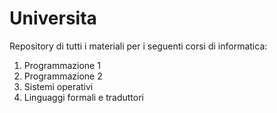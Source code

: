 # Universita
Repository di tutti i materiali per i seguenti corsi di informatica:
1. Programmazione 1
2. Programmazione 2
3. Sistemi operativi
4. Linguaggi formali e traduttori
